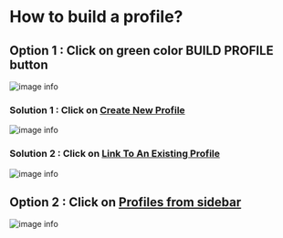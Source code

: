 # How to build a profile?

## Option 1 : Click on green color BUILD PROFILE button

![image info](../static/img/profiles_2/sol1.jpg)

### Solution 1 : Click on [Create New Profile](/faqs/Chat/q5)

![image info](../static/img/profiles/sol2.jpg)

### Solution 2 : Click on [Link To An Existing Profile](/faqs/Chat/q6)

![image info](../static/img/profiles/step3.png)

## Option 2 : Click on [Profiles from sidebar](faqs/Profile/q7)

![image info](../static/img/profiles/step4.png)
